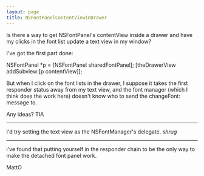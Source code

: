 ```yaml
---
layout: page
title: NSFontPanelContentViewInDrawer
---
```




Is there a way to get NSFontPanel's contentView inside a drawer and have my clicks in the font list update a text view in my window?

I've got the first part done:
    
NSFontPanel *p = [NSFontPanel sharedFontPanel];
[theDrawerView addSubview:[p contentView]];


But when I click on the font lists in the drawer, I suppose it takes the first responder status away from my text view, and the font manager (which I think does the work here) doesn't know who to send the changeFont: message to.

Any ideas?  TIA

----

I'd try setting the text view as the NSFontManager's delegate. *shrug*

----

i've found that putting yourself in the responder chain to be the only way to make the detached font panel work.

MattO

